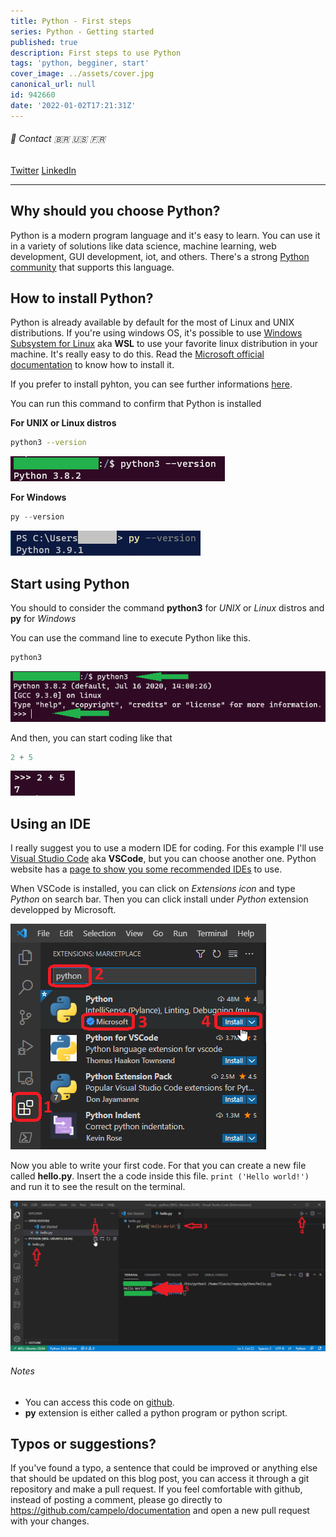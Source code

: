 ```yaml
---
title: Python - First steps
series: Python - Getting started
published: true
description: First steps to use Python
tags: 'python, begginer, start'
cover_image: ../assets/cover.jpg
canonical_url: null
id: 942660
date: '2022-01-02T17:21:31Z'
---
```


###### :postbox: Contact :brazil: :us: :fr:

[Twitter](https://twitter.com/campelo87)
[LinkedIn](https://www.linkedin.com/in/flavio-campelo/?locale=en_US)

---

## Why should you choose Python?

Python is a modern program language and it's easy to learn. You can use it in a variety of solutions like data science, machine learning, web development, GUI development, iot, and others. There's a strong [Python community](https://www.python.org/community/) that supports this language.

## How to install Python?

Python is already available by default for the most of Linux and UNIX distributions. If you're using windows OS, it's possible to use [Windows Subsystem for Linux](https://docs.microsoft.com/en-us/windows/wsl/about) aka **WSL** to use your favorite linux distribution in your machine. It's really easy to do this. Read the [Microsoft official documentation](https://docs.microsoft.com/en-us/windows/wsl/install) to know how to install it.

If you prefer to install pyhton, you can see further informations [here](https://wiki.python.org/moin/BeginnersGuide/Download).

You can run this command to confirm that Python is installed

**For UNIX or Linux distros**

```bash
python3 --version
```

![Image 1](./assets/img1.png)

**For Windows**

```powershell
py --version
```

![Image 2](./assets/img2.png)

## Start using Python

You should to consider the command **python3** for *UNIX* or *Linux* distros and **py** for *Windows*

You can use the command line to execute Python like this.

```bash
python3
``` 

![Image 3](./assets/img3.png)

And then, you can start coding like that

```python
2 + 5
```

![Image 4](./assets/img4.png)

## Using an IDE

I really suggest you to use a modern IDE for coding. For this example I'll use [Visual Studio Code](https://code.visualstudio.com/download) aka **VSCode**, but you can choose another one. Python website has a [page to show you some recommended IDEs](https://wiki.python.org/moin/IntegratedDevelopmentEnvironments) to use.

When VSCode is installed, you can click on *Extensions icon* and type *Python* on search bar. Then you can click install under *Python* extension developped by Microsoft.

![Image 5](./assets/img5.png)

Now you able to write your first code. For that you can create a new file called **hello.py**. Insert the a code inside this file. ```print ('Hello world!')``` and run it to see the result on the terminal.

![Image 6](./assets/img6.png)

###### Notes

- You can access this code on [github](https://github.com/campelo/Python-First-steps).
- **py** extension is either called a python program or python script.

## Typos or suggestions?

If you've found a typo, a sentence that could be improved or anything else that should be updated on this blog post, you can access it through a git repository and make a pull request. If you feel comfortable with github, instead of posting a comment, please go directly to https://github.com/campelo/documentation and open a new pull request with your changes.